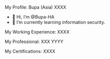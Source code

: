 <!---
Bupa-HA/Bupa-HA is a ✨ special ✨ repository because its `README.md` (this file) appears on your GitHub profile.
You can click the Preview link to take a look at your changes.
--->

My Profile: 
Bupa (Asia) XXXX
- 👋 Hi, I’m @Bupa-HA
- 🌱 I’m currently learning information security. 

My Working Experience:
XXXX

My Professional:
XXX
YYYY

My Certifications:
XXXX



